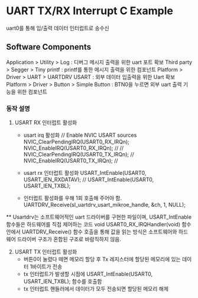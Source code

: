 # UART TX/RX Interrupt C Example
uart0를 통해 입/출력 데이터 인터럽트로 송수신

## Software Components
Application > Utility > Log : 디버그 메시지 출력을 위한 uart 포트 확보
Third party > Segger > Tiny printf : printf를 통한 메시지 출력을 위한 컴포넌트
Platform > Driver > UART > UARTDRV USART : 외부 데이터 입출력을 위한 Uart 확보
Platform > Driver > Button > Simple Button : BTN0을 누르면 외부 uart 출력 기능을 위한 컴포넌트

### 동작 설명

1. USART RX 인터럽트 활성화
	- usart irq 활성화
   	// Enable NVIC USART sources
	NVIC_ClearPendingIRQ(USART0_RX_IRQn);
  	NVIC_EnableIRQ(USART0_RX_IRQn);
//
//  NVIC_ClearPendingIRQ(USART0_TX_IRQn);
//  NVIC_EnableIRQ(USART0_TX_IRQn);
//
	- usart rx 인터럽트 활성화
  	USART_IntEnable(USART0, USART_IEN_RXDATAV);
//  USART_IntEnable(USART0, USART_IEN_TXBL);

	- 인터럽트 활성화를 우해 1회 호출해 주어야 함.
  	UARTDRV_Receive(sl_uartdrv_usart_mikroe_handle, &ch, 1, NULL);
  	
** Usartdrv는 소프트웨어적인 uart 드라이버를 구현한 파일이며, USART_IntEnable 함수들은 하드웨어를 직접 제어하는 코드
	void USART0_RX_IRQHandler(void) 함수안에서 UARTDRV_Receive() 함수 호출을 통해 값을 읽는 방식은 
	소프트웨어와 하드웨어 드라이버 구조가 혼합된 구조로 바람직하지 않음. 

 2. USART TX 인터럽트 활성화
 	- 버튼0이 눌렸다 떼면 메모리 할당 후 Tx 레지스터에 할당된 메모리에 있는 데이터 1바이트가 전송
 	- tx 인터럽트가 발생할 시점에 USART_IntEnable(USART0, USART_IEN_TXBL); 함수를 호출함
 	- tx 인터럽트 핸들러에서 데이터가 모두 전송되면 할당된 메모리 해제 
 